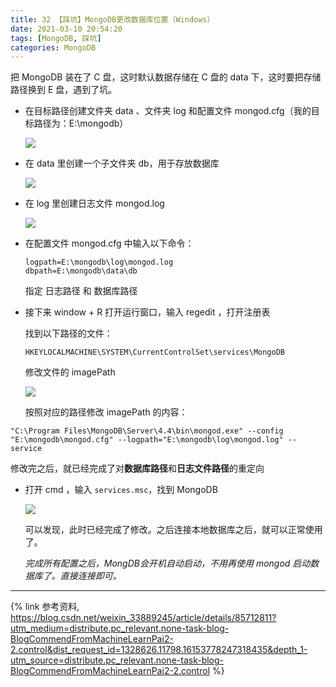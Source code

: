 ```yaml
---
title: 32 【踩坑】MongoDB更改数据库位置（Windows）
date: 2021-03-10 20:54:20
tags: [MongoDB, 踩坑]
categories: MongoDB
---
```


把 MongoDB 装在了 C 盘，这时默认数据存储在 C 盘的 data 下，这时要把存储路径换到 E 盘，遇到了坑。

<!-- more -->

- 在目标路径创建文件夹 data 、文件夹 log 和配置文件 mongod.cfg（我的目标路径为：E:\mongodb）

  ![](https://gitee.com/gainmore/imglib/raw/master/img/20210310210445.png)

- 在 data 里创建一个子文件夹 db，用于存放数据库

  ![](https://gitee.com/gainmore/imglib/raw/master/img/20210310210534.png)

- 在 log 里创建日志文件 mongod.log

  ![](https://gitee.com/gainmore/imglib/raw/master/img/20210310210600.png)

- 在配置文件 mongod.cfg 中输入以下命令：

  ```
  logpath=E:\mongodb\log\mongod.log
  dbpath=E:\mongodb\data\db
  ```

  指定 日志路径 和 数据库路径

- 接下来 window + R 打开运行窗口，输入 regedit ，打开注册表

  找到以下路径的文件：

  `HKEYLOCALMACHINE\SYSTEM\CurrentControlSet\services\MongoDB`

  修改文件的 imagePath

  ![](https://gitee.com/gainmore/imglib/raw/master/img/20210310211154.png)

  按照对应的路径修改 imagePath 的内容：

```
"C:\Program Files\MongoDB\Server\4.4\bin\mongod.exe" --config "E:\mongodb\mongod.cfg" --logpath="E:\mongodb\log\mongod.log" --service
```

​		修改完之后，就已经完成了对**数据库路径**和**日志文件路径**的重定向

- 打开 cmd ，输入 `services.msc`，找到 MongoDB

  ![](https://gitee.com/gainmore/imglib/raw/master/img/20210310211553.png)

  可以发现，此时已经完成了修改。之后连接本地数据库之后，就可以正常使用了。

  *完成所有配置之后，MongDB会开机自动启动，不用再使用 mongod 启动数据库了。直接连接即可。*

---

{% link  参考资料, https://blog.csdn.net/weixin_33889245/article/details/85712811?utm_medium=distribute.pc_relevant.none-task-blog-BlogCommendFromMachineLearnPai2-2.control&dist_request_id=1328626.11798.16153778247318435&depth_1-utm_source=distribute.pc_relevant.none-task-blog-BlogCommendFromMachineLearnPai2-2.control %}